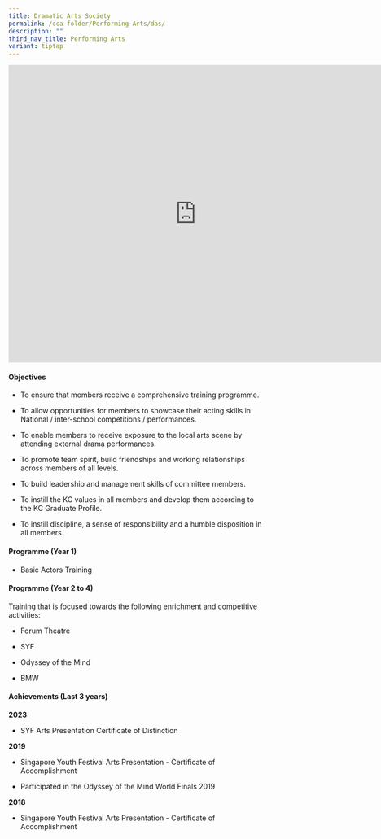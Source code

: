 ```yaml
---
title: Dramatic Arts Society
permalink: /cca-folder/Performing-Arts/das/
description: ""
third_nav_title: Performing Arts
variant: tiptap
---
```

<div class="iframe-wrapper">
<iframe height="585" width="735" allowfullscreen="true" frameborder="0" src="https://docs.google.com/presentation/d/e/2PACX-1vRzcEb9zoL1kh2tXGzZWlcXtEpN5I6Ab4mVhRQ-IaH9sLTR5yufoINCx-qRQQW7ysN2XtPey_0gPuNY/embed?start=false&amp;loop=true&amp;delayms=3000"></iframe>
</div>
<h4>Objectives</h4>
<ul data-tight="true" class="tight">
<li>
<p>To ensure that members receive a comprehensive training programme.</p>
</li>
<li>
<p>To allow opportunities for members to showcase their acting skills in
National / inter-school competitions / performances.</p>
</li>
<li>
<p>To enable members to receive exposure to the local arts scene by attending
external drama performances.</p>
</li>
<li>
<p>To promote team spirit, build friendships and working relationships across
members of all levels.</p>
</li>
<li>
<p>To build leadership and management skills of committee members.</p>
</li>
<li>
<p>To instill the KC values in all members and develop them according to
the KC Graduate Profile.</p>
</li>
<li>
<p>To instill discipline, a sense of responsibility and a humble disposition
in all members.</p>
</li>
</ul>
<h4>Programme (Year 1)</h4>
<ul data-tight="true" class="tight">
<li>
<p>Basic Actors Training</p>
</li>
</ul>
<h4>Programme (Year 2 to 4)</h4>
<p>Training that is focused towards the following enrichment and competitive
activities:</p>
<ul data-tight="true" class="tight">
<li>
<p>Forum Theatre</p>
</li>
<li>
<p>SYF</p>
</li>
<li>
<p>Odyssey of the Mind</p>
</li>
<li>
<p>BMW</p>
</li>
</ul>
<h4>Achievements (Last 3 years)</h4>
<p><strong>2023</strong>
</p>
<ul data-tight="true" class="tight">
<li>
<p>SYF Arts Presentation Certificate of Distinction</p>
</li>
</ul>
<p><strong>2019</strong> 
</p>
<ul data-tight="true" class="tight">
<li>
<p>Singapore Youth Festival Arts Presentation - Certificate of Accomplishment</p>
</li>
<li>
<p>Participated in the Odyssey of the Mind World Finals 2019</p>
</li>
</ul>
<p><strong>2018</strong> 
</p>
<ul data-tight="true" class="tight">
<li>
<p>Singapore Youth Festival Arts Presentation - Certificate of Accomplishment</p>
</li>
</ul>
<p></p>
<p></p>